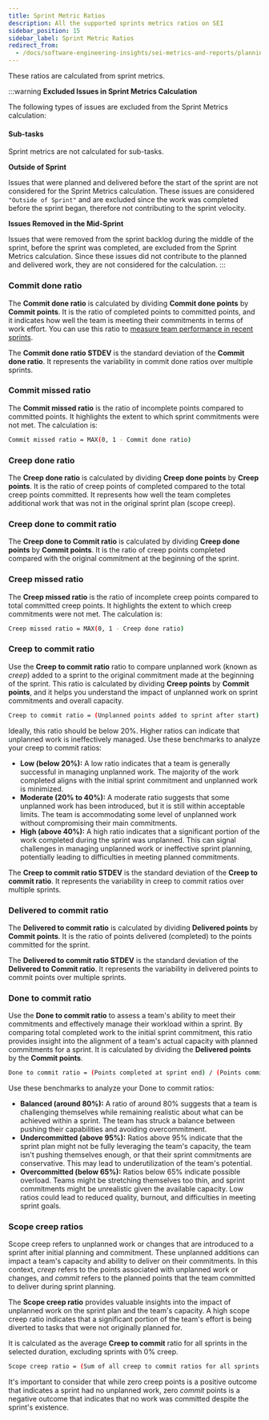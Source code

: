 ```yaml
---
title: Sprint Metric Ratios
description: All the supported sprints metrics ratios on SEI
sidebar_position: 15
sidebar_label: Sprint Metric Ratios
redirect_from:
  - /docs/software-engineering-insights/sei-metrics-and-reports/planning/sprint-metrics/sei-sprint-metrics-ratios
---
```


These ratios are calculated from sprint metrics.

:::warning
**Excluded Issues in Sprint Metrics Calculation**

The following types of issues are excluded from the Sprint Metrics calculation:

#### Sub-tasks

Sprint metrics are not calculated for sub-tasks.

**Outside of Sprint**

Issues that were planned and delivered before the start of the sprint are not considered for the Sprint Metrics calculation. These issues are considered `"Outside of Sprint"` and are excluded since the work was completed before the sprint began, therefore not contributing to the sprint velocity.

**Issues Removed in the Mid-Sprint**

Issues that were removed from the sprint backlog during the middle of the sprint, before the sprint was completed, are excluded from the Sprint Metrics calculation. Since these issues did not contribute to the planned and delivered work, they are not considered for the calculation.
:::

### Commit done ratio

The **Commit done ratio** is calculated by dividing **Commit done points** by **Commit points**. It is the ratio of completed points to committed points, and it indicates how well the team is meeting their commitments in terms of work effort. You can use this ratio to [measure team performance in recent sprints](/docs/software-engineering-insights/propelo-sei/analytics-and-reporting/efficiency/agile-metrics/sei-sprints-metrics-overview#measure-team-performance-in-recent-sprints).

The **Commit done ratio STDEV** is the standard deviation of the **Commit done ratio**. It represents the variability in commit done ratios over multiple sprints.

### Commit missed ratio

The **Commit missed ratio** is the ratio of incomplete points compared to committed points. It highlights the extent to which sprint commitments were not met. The calculation is:

```bash
Commit missed ratio = MAX(0, 1 - Commit done ratio)
```

### Creep done ratio

The **Creep done ratio** is calculated by dividing **Creep done points** by **Creep points**. It is the ratio of creep points of completed compared to the total creep points committed. It represents how well the team completes additional work that was not in the original sprint plan (scope creep).

### Creep done to commit ratio

The **Creep done to Commit ratio** is calculated by dividing **Creep done points** by **Commit points**. It is the ratio of creep points completed compared with the original commitment at the beginning of the sprint.

### Creep missed ratio

The **Creep missed ratio** is the ratio of incomplete creep points compared to total committed creep points. It highlights the extent to which creep commitments were not met. The calculation is:

```bash
Creep missed ratio = MAX(0, 1 - Creep done ratio)
```

### Creep to commit ratio

Use the **Creep to commit ratio** ratio to compare unplanned work (known as _creep_) added to a sprint to the original commitment made at the beginning of the sprint. This ratio is calculated by dividing **Creep points** by **Commit points**, and it helps you understand the impact of unplanned work on sprint commitments and overall capacity.

```bash
Creep to commit ratio = (Unplanned points added to sprint after start) / (Committed points at the beginning of the sprint)
```

Ideally, this ratio should be below 20%. Higher ratios can indicate that unplanned work is ineffectively managed. Use these benchmarks to analyze your creep to commit ratios:

* **Low (below 20%):** A low ratio indicates that a team is generally successful in managing unplanned work. The majority of the work completed aligns with the initial sprint commitment and unplanned work is minimized.
* **Moderate (20% to 40%):** A moderate ratio suggests that some unplanned work has been introduced, but it is still within acceptable limits. The team is accommodating some level of unplanned work without compromising their main commitments.
* **High (above 40%):** A high ratio indicates that a significant portion of the work completed during the sprint was unplanned. This can signal challenges in managing unplanned work or ineffective sprint planning, potentially leading to difficulties in meeting planned commitments.

The **Creep to commit ratio STDEV** is the standard deviation of the **Creep to commit ratio**. It represents the variability in creep to commit ratios over multiple sprints.

### Delivered to commit ratio

The **Delivered to commit ratio** is calculated by dividing **Delivered points** by **Commit points**. It is the ratio of points delivered (completed) to the points committed for the sprint.

The **Delivered to commit ratio STDEV** is the standard deviation of the **Delivered to Commit ratio**. It represents the variability in delivered points to commit points over multiple sprints.

### Done to commit ratio

Use the **Done to commit ratio** to assess a team's ability to meet their commitments and effectively manage their workload within a sprint. By comparing total completed work to the initial sprint commitment, this ratio provides insight into the alignment of a team's actual capacity with planned commitments for a sprint. It is calculated by dividing the **Delivered points** by the **Commit points**.

```bash
Done to commit ratio = (Points completed at sprint end) / (Points committed at sprint start)
```

Use these benchmarks to analyze your Done to commit ratios:

* **Balanced (around 80%):** A ratio of around 80% suggests that a team is challenging themselves while remaining realistic about what can be achieved within a sprint. The team has struck a balance between pushing their capabilities and avoiding overcommitment.
* **Undercommitted (above 95%):** Ratios above 95% indicate that the sprint plan might not be fully leveraging the team's capacity, the team isn't pushing themselves enough, or that their sprint commitments are conservative. This may lead to underutilization of the team's potential.
* **Overcommitted (below 65%):** Ratios below 65% indicate possible overload. Teams might be stretching themselves too thin, and sprint commitments might be unrealistic given the available capacity. Low ratios could lead to reduced quality, burnout, and difficulties in meeting sprint goals.

### Scope creep ratios

Scope creep refers to unplanned work or changes that are introduced to a sprint after initial planning and commitment. These unplanned additions can impact a team's capacity and ability to deliver on their commitments. In this context, _creep_ refers to the points associated with unplanned work or changes, and _commit_ refers to the planned points that the team committed to deliver during sprint planning.

The **Scope creep ratio** provides valuable insights into the impact of unplanned work on the sprint plan and the team's capacity. A high scope creep ratio indicates that a significant portion of the team's effort is being diverted to tasks that were not originally planned for.

It is calculated as the average **Creep to commit** ratio for all sprints in the selected duration, excluding sprints with 0% creep.

```bash
Scope creep ratio = (Sum of all creep to commit ratios for all sprints in the specified duration) / (Number of sprints)
```

It's important to consider that while zero creep points is a positive outcome that indicates a sprint had no unplanned work, zero _commit_ points is a negative outcome that indicates that no work was committed despite the sprint's existence.